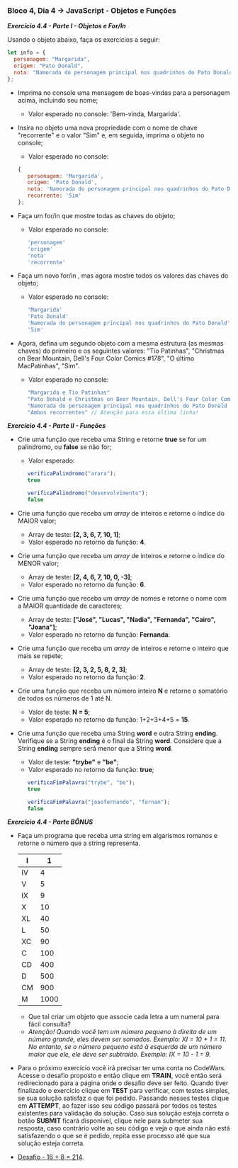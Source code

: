 ### Bloco 4, Dia 4 -> JavaScript - Objetos e Funções

_**Exercício 4.4 - Parte I - Objetos e For/In**_

Usando o objeto abaixo, faça os exercícios a seguir:
```javascript
let info = {
  personagem: "Margarida",
  origem: "Pato Donald",
  nota: "Namorada do personagem principal nos quadrinhos do Pato Donald",
};
```

 - Imprima no console uma mensagem de boas-vindas para a personagem acima, incluindo seu nome;
     - Valor esperado no console: 'Bem-vinda, Margarida'.

 - Insira no objeto uma nova propriedade com o nome de chave "recorrente" e o valor "Sim" e, em seguida, imprima o objeto no console;
     - Valor esperado no console:
     ```javascript
     {
        personagem: 'Margarida',
        origem: 'Pato Donald',
        nota: 'Namorada do personagem principal nos quadrinhos do Pato Donald',
        recorrente: 'Sim'
     };
     ```
 - Faça um for/in que mostre todas as chaves do objeto;
     - Valor esperado no console:
     ```javascript
        'personagem'
        'origem'
        'nota'
        'recorrente'
     ```

 - Faça um novo for/in , mas agora mostre todos os valores das chaves do objeto;
     - Valor esperado no console:
     ```javascript
        'Margarida'
        'Pato Donald'
        'Namorada do personagem principal nos quadrinhos do Pato Donald'
        'Sim'
     ```

 - Agora, defina um segundo objeto com a mesma estrutura (as mesmas chaves) do primeiro e os seguintes valores: "Tio Patinhas", "Christmas on Bear Mountain, Dell's Four Color Comics #178", "O último MacPatinhas", "Sim".
     - Valor esperado no console:
     ```javascript
        "Margarida e Tio Patinhas"
        "Pato Donald e Christmas on Bear Mountain, Dell's Four Color Comics #178"
        "Namorada do personagem principal nos quadrinhos do Pato Donald e O último MacPatinhas"
        "Ambos recorrentes" // Atenção para essa última linha!
     ```

_**Exercício 4.4 - Parte II - Funções**_

 - Crie uma função que receba uma String e retorne **true** se for um palíndromo, ou **false** se não for;
     - Valor esperado:
     ```javascript
        verificaPalindromo("arara");
        true

        verificaPalindromo("desenvolvimento");
        false
     ```

 - Crie uma função que receba um _array_ de inteiros e retorne o índice do MAIOR valor;
     - Array de teste: **[2, 3, 6, 7, 10, 1]**;
     - Valor esperado no retorno da função: **4**.

 - Crie uma função que receba um _array_ de inteiros e retorne o índice do MENOR valor;
     - Array de teste: **[2, 4, 6, 7, 10, 0, -3]**;
     - Valor esperado no retorno da função: **6**.

 - Crie uma função que receba um _array_ de nomes e retorne o nome com a MAIOR quantidade de caracteres;
     - Array de teste: **["José", "Lucas", "Nadia", "Fernanda", "Cairo", "Joana"]**;
     - Valor esperado no retorno da função: **Fernanda**.

 - Crie uma função que receba um _array_ de inteiros e retorne o inteiro que mais se repete;
     - Array de teste: **[2, 3, 2, 5, 8, 2, 3]**;
     - Valor esperado no retorno da função: **2**.

 - Crie uma função que receba um número inteiro **N** e retorne o somatório de todos os números de 1 até N.
     - Valor de teste: **N = 5**;
     - Valor esperado no retorno da função: 1+2+3+4+5 = **15**.

 - Crie uma função que receba uma String **word** e outra String **ending**. Verifique se a String **ending** é o final da String **word**. Considere que a String **ending** sempre será menor que a String **word**.
     - Valor de teste: **"trybe"** e **"be"**;
     - Valor esperado no retorno da função: **true**;

     ```javascript
        verificaFimPalavra("trybe", "be");
        true

        verificaFimPalavra("joaofernando", "fernan");
        false
     ```

_**Exercício 4.4 - Parte BÔNUS**_

 - Faça um programa que receba uma string em algarismos romanos e retorne o número que a string representa.

     | I   | 1    |
     | --- | ---- |
     | IV  | 4    |
     | V   | 5    |
     | IX  | 9    |
     | X   | 10   |
     | XL  | 40   |
     | L   | 50   |
     | XC  | 90   |
     | C   | 100  |
     | CD  | 400  |
     | D   | 500  |
     | CM  | 900  |
     | M   | 1000 |

     - Que tal criar um objeto que associe cada letra a um numeral para fácil consulta?
     - _Atenção! Quando você tem um número pequeno à direita de um número grande, eles devem ser somados. Exemplo: XI = 10 + 1 = 11. No entanto, se o número pequeno está à esquerda de um número maior que ele, ele deve ser subtraído. Exemplo: IX = 10 - 1 = 9._

 - Para o próximo exercício você irá precisar ter uma conta no CodeWars. Acesse o desafio proposto e então clique em **TRAIN**, você então será redirecionado para a página onde o desafio deve ser feito. Quando tiver finalizado o exercício clique em **TEST** para verificar, com testes simples, se sua solução satisfaz o que foi pedido. Passando nesses testes clique em **ATTEMPT**, ao fazer isso seu código passará por todos os testes existentes para validação da solução. Caso sua solução esteja correta o botão **SUBMIT** ficará disponível, clique nele para submeter sua resposta, caso contrário volte ao seu código e veja o que ainda não está satisfazendo o que se é pedido, repita esse processo até que sua solução esteja correta.
 
 - [Desafio - 16 + 8 = 214][desafio].

[desafio]: https://www.codewars.com/kata/5effa412233ac3002a9e471d/javascript